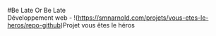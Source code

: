 #Be Late Or Be Late
<br>
Développement web - 
!(https://smnarnold.com/projets/vous-etes-le-heros/repo-github)Projet vous êtes le héros
